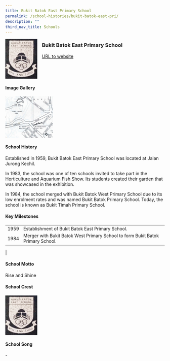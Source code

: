 ```yaml
---
title: Bukit Batok East Primary School
permalink: /school-histories/bukit-batok-east-pri/
description: ""
third_nav_title: Schools
---
```

<img src="/images/bukitbatokeastpri1.png" style="width:20%;margin-right:15px;" align = "left">

### **Bukit Batok East Primary School**
[URL to website](https://academyofsingaporeteachers.moe.edu.sg/moehc/school-histories/school/-)

<br clear="left">

#### **Image Gallery**

<p><a href="https://staging.d1yxymztqoj7qn.amplifyapp.com/images/bukitbatokeastpri2.jpg">  
<img src="/images/bukitbatokeastpri2.jpg" style="width:30%;margin-right:15px;" align = "left">
</a></p>

<br clear="left">

#### **School History**
Established in 1959, Bukit Batok East Primary School was located at Jalan Jurong Kechil.   
  
In 1983, the school was one of ten schools invited to take part in the Horticulture and Aquarium Fish Show. Its students created their garden that was showcased in the exhibition.  
  
In 1984, the school merged with Bukit Batok West Primary School due to its low enrolment rates and was named Bukit Batok Primary School. Today, the school is known as Bukit Timah Primary School.

#### **Key Milestones**

|  |  |
|:---:|---|
| 1959 | Establishment of Bukit Batok East Primary School. |
| 1984 | Merger with Bukit Batok West Primary School to form Bukit Batok Primary School. |
|

#### **School Motto**
Rise and Shine

#### **School Crest**
<img src="/images/bukitbatokeastpri1.png" style="width:20%;margin-right:15px;" align = "left">

<br clear="left">

#### **School Song**
\-